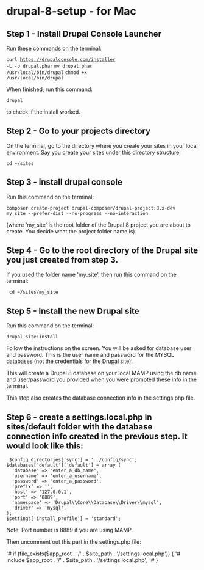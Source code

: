 # drupal-8-setup  - for Mac

## Step 1  - Install Drupal Console Launcher
Run these commands on the terminal:

<code>curl https://drupalconsole.com/installer -L -o drupal.phar</code>
<code>mv drupal.phar /usr/local/bin/drupal</code>
<code>chmod +x /usr/local/bin/drupal</code>

When finished, run this command:

<code>drupal</code>

to check if the install worked.


## Step 2 - Go to your projects directory

On the terminal, go to the directory where you create your sites in your local environment. Say you create your sites under this directory structure: 

<code>cd ~/sites</code>

## Step 3  - install drupal console

Run this command on the terminal:

<code>composer create-project drupal-composer/drupal-project:8.x-dev my_site --prefer-dist --no-progress --no-interaction</code>

(where 'my_site' is the root folder of the Drupal 8 project you are about to create. You decide what the  project folder name is).


## Step 4 - Go to the root directory of the Drupal site you just created from step 3.

If you used the folder name 'my_site', then run this command on the terminal:

<code> cd ~/sites/my_site </code>


## Step 5 - Install the new Drupal site

Run this command on the terminal:

<code>drupal site:install</code>

Follow the instructions on the screen. You will be asked for database user and password. This is the user name and password for the MYSQL databases (not the credentials for the Drupal site).

This will create a Drupal 8 database on your local MAMP using the db name and user/password you provided when you were prompted these info in the terminal.

This step also creates the database connection info in the settings.php file.


## Step 6 - create a settings.local.php in sites/default folder with the database connection info created in the previous step. It would look like this:

<div><code> $config_directories['sync'] = '../config/sync'; </code></div>
<div><code>$databases['default']['default'] = array (
  'database' => 'enter_a_db_name',
  'username' => 'enter_a_username',
  'password' => 'enter_a_password',
  'prefix' => '',
  'host' => '127.0.0.1',
  'port' => '8889',
  'namespace' => 'Drupal\\Core\\Database\\Driver\\mysql',
  'driver' => 'mysql',
);
$settings['install_profile'] = 'standard';
</code></div>

Note: Port number is 8889 if you are using MAMP.


Then uncomment out this part in the settings.php file:

'# if (file_exists($app_root . '/' . $site_path . '/settings.local.php')) {
'#   include $app_root . '/' . $site_path . '/settings.local.php';
'# }


